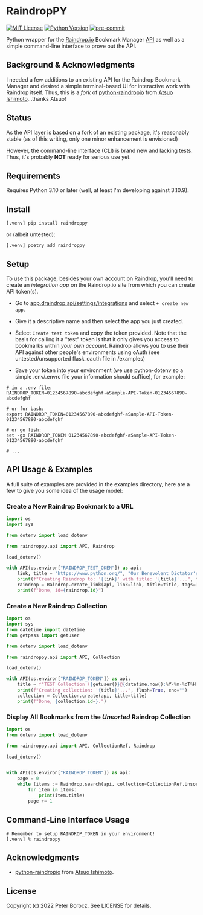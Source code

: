 
# RaindropPY

[![MIT License](https://img.shields.io/badge/License-MIT-green.svg)](https://choosealicense.com/licenses/mit/)
[![Python Version](https://img.shields.io/badge/python-3.10+-green)](https://www.python.org/)
[![pre-commit](https://img.shields.io/badge/pre--commit-enabled-brightgreen?logo=pre-commit)](https://github.com/pre-commit/pre-commit)

Python wrapper for the [Raindrop.io](https://raindrop.io) Bookmark Manager [API](https://developer.raindrop.io/) as well as a simple command-line interface to prove out the API.


## Background & Acknowledgments

I needed a few additions to an existing API for the Raindrop Bookmark Manager and desired a simple terminal-based UI for interactive work with Raindrop itself. Thus, this is a _fork_ of [python-raindropio](https://github.com/atsuoishimoto/python-raindropio) from [Atsuo Ishimoto](https://github.com/atsuoishimoto)...thanks Atsuo!


## Status

As the API layer is based on a fork of an existing package, it's reasonably stable (as of this writing, only one minor enhancement is envisioned)

However, the command-line interface (CLI) is brand new and lacking tests. Thus, it's probably **NOT** ready for serious use yet.

## Requirements

Requires Python 3.10 or later (well, at least I'm developing against 3.10.9).


## Install

```shell
[.venv] pip install raindroppy
```

or (albeit untested):

```shell
[.venv] poetry add raindroppy
```

## Setup

To use this package, besides your own account on Raindrop, you'll need to create an _integration app_ on the Raindrop.io site from which you can create API token(s). 

- Go to [app.draindrop.api/settings/integrations](https://app.raindrop.io/settings/integrations) and select `+ create new app`.

- Give it a descriptive name and then select the app you just created. 

- Select `Create test token` and copy the token provided. Note that the basis for calling it a "test" token is that it only gives you access to bookmarks within _your own account_. Raindrop allows you to use their API against other people's environments using oAuth (see untested/unsupported flask_oauth file in /examples)

- Save your token into your environment (we use python-dotenv so a simple .env/.envrc file your information should suffice), for example:

```
# in a .env file:
RAINDROP_TOKEN=01234567890-abcdefghf-aSample-API-Token-01234567890-abcdefghf

# or for bash:
export RAINDROP_TOKEN=01234567890-abcdefghf-aSample-API-Token-01234567890-abcdefghf

# or go fish:
set -gx RAINDROP_TOKEN 01234567890-abcdefghf-aSample-API-Token-01234567890-abcdefghf

# ...
```

## API Usage & Examples

A full suite of examples are provided in the examples directory, here are a few to give you some idea of the usage model:

### Create a New Raindrop Bookmark to a URL

```python
import os
import sys

from dotenv import load_dotenv

from raindroppy.api import API, Raindrop

load_dotenv()

with API(os.environ["RAINDROP_TEST_OKEN"]) as api:
    link, title = "https://www.python.org/", "Our Benevolent Dictator's Creation"
    print(f"Creating Raindrop to: '{link}' with title: '{title}'...", flush=True, end="")
    raindrop = Raindrop.create_link(api, link=link, title=title, tags=["abc", "def"])
    print(f"Done, id={raindrop.id}")
```

### Create a New Raindrop Collection

```python
import os
import sys
from datetime import datetime
from getpass import getuser

from dotenv import load_dotenv

from raindroppy.api import API, Collection

load_dotenv()

with API(os.environ["RAINDROP_TOKEN"]) as api:
    title = f"TEST Collection ({getuser()}@{datetime.now():%Y-%m-%dT%H:%M:%S})"
    print(f"Creating collection: '{title}'...", flush=True, end="")
    collection = Collection.create(api, title=title)
    print(f"Done, {collection.id=}.")
```

### Display All Bookmarks from the *Unsorted* Raindrop Collection

```python
import os
from dotenv import load_dotenv

from raindroppy.api import API, CollectionRef, Raindrop

load_dotenv()


with API(os.environ["RAINDROP_TOKEN"]) as api:
    page = 0
    while (items := Raindrop.search(api, collection=CollectionRef.Unsorted, page=page)):
        for item in items:
            print(item.title)
        page += 1
```

## Command-Line Interface Usage

```shell
# Remember to setup RAINDROP_TOKEN in your environment!
[.venv] % raindroppy
```

## Acknowledgments

- [python-raindropio](https://github.com/atsuoishimoto/python-raindropio) from [Atsuo Ishimoto](https://github.com/atsuoishimoto).


## License

Copyright (c) 2022 Peter Borocz. See LICENSE for details.
